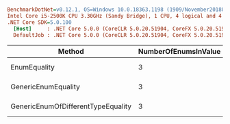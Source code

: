 ``` ini

BenchmarkDotNet=v0.12.1, OS=Windows 10.0.18363.1198 (1909/November2018Update/19H2)
Intel Core i5-2500K CPU 3.30GHz (Sandy Bridge), 1 CPU, 4 logical and 4 physical cores
.NET Core SDK=5.0.100
  [Host]     : .NET Core 5.0.0 (CoreCLR 5.0.20.51904, CoreFX 5.0.20.51904), X64 RyuJIT
  DefaultJob : .NET Core 5.0.0 (CoreCLR 5.0.20.51904, CoreFX 5.0.20.51904), X64 RyuJIT


```
|                             Method | NumberOfEnumsInValue | NumberOfEnumsInComparison | NumberOfEnumsInComparisonOfDifferentType |        Mean |     Error |    StdDev |      Median |
|----------------------------------- |--------------------- |-------------------------- |----------------------------------------- |------------:|----------:|----------:|------------:|
|                       EnumEquality |                    3 |                         3 |                                        3 |   0.0030 ns | 0.0049 ns | 0.0046 ns |   0.0000 ns |
|                GenericEnumEquality |                    3 |                         3 |                                        3 |   0.0089 ns | 0.0079 ns | 0.0074 ns |   0.0067 ns |
| GenericEnumOfDifferentTypeEquality |                    3 |                         3 |                                        3 | 251.8547 ns | 0.8618 ns | 0.7196 ns | 251.9786 ns |
